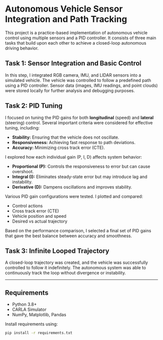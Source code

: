 # Autonomous Vehicle Sensor Integration and Path Tracking

This project is a practice-based implementation of autonomous vehicle control using multiple sensors and a PID controller. It consists of three main tasks that build upon each other to achieve a closed-loop autonomous driving behavior.

## Task 1: Sensor Integration and Basic Control

In this step, I integrated RGB camera, IMU, and LIDAR sensors into a simulated vehicle. The vehicle was controlled to follow a predefined path using a PID controller. Sensor data (images, IMU readings, and point clouds) were stored locally for further analysis and debugging purposes.

## Task 2: PID Tuning

I focused on tuning the PID gains for both **longitudinal** (speed) and **lateral** (steering) control. Several important criteria were considered for effective tuning, including:

- **Stability:** Ensuring that the vehicle does not oscillate.
- **Responsiveness:** Achieving fast response to path deviations.
- **Accuracy:** Minimizing cross track error (CTE).

I explored how each individual gain (P, I, D) affects system behavior:

- **Proportional (P):** Controls the responsiveness to error but can cause overshoot.
- **Integral (I):** Eliminates steady-state error but may introduce lag and instability.
- **Derivative (D):** Dampens oscillations and improves stability.

Various PID gain configurations were tested. I plotted and compared:

- Control actions
- Cross track error (CTE)
- Vehicle position and speed
- Desired vs actual trajectory

Based on the performance comparison, I selected a final set of PID gains that gave the best balance between accuracy and smoothness.

## Task 3: Infinite Looped Trajectory

A closed-loop trajectory was created, and the vehicle was successfully controlled to follow it indefinitely. The autonomous system was able to continuously track the loop without divergence or instability.

---


## Requirements

- Python 3.8+
- CARLA Simulator
- NumPy, Matplotlib, Pandas

Install requirements using:

```bash
pip install -r requirements.txt



